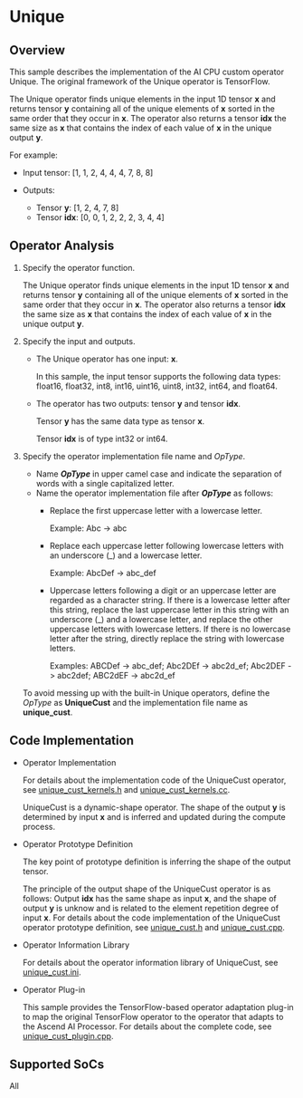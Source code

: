# Unique<a name="EN-US_TOPIC_0303147571"></a>

## Overview<a name="section6945232175"></a>

This sample describes the implementation of the AI CPU custom operator Unique. The original framework of the Unique operator is TensorFlow.

The Unique operator finds unique elements in the input 1D tensor  **x**  and returns tensor  **y**  containing all of the unique elements of  **x**  sorted in the same order that they occur in  **x**. The operator also returns a tensor  **idx**  the same size as  **x**  that contains the index of each value of  **x**  in the unique output  **y**.

For example:

-   Input tensor: \[1, 1, 2, 4, 4, 4, 7, 8, 8\]

-   Outputs:
    -   Tensor  **y**: \[1, 2, 4, 7, 8\]
    -   Tensor  **idx**: \[0, 0, 1, 2, 2, 2, 3, 4, 4\]


## Operator Analysis<a name="section5726181618178"></a>

1.  Specify the operator function.

    The Unique operator finds unique elements in the input 1D tensor  **x**  and returns tensor  **y**  containing all of the unique elements of  **x**  sorted in the same order that they occur in  **x**. The operator also returns a tensor  **idx**  the same size as  **x**  that contains the index of each value of  **x**  in the unique output  **y**.

2.  Specify the input and outputs.
    -   The Unique operator has one input:  **x**.

        In this sample, the input tensor supports the following data types: float16, float32, int8, int16, uint16, uint8, int32, int64, and float64.

    -   The operator has two outputs: tensor  **y**  and tensor  **idx**.

        Tensor  **y**  has the same data type as tensor  **x**.

        Tensor  **idx**  is of type int32 or int64.


3.  Specify the operator implementation file name and  _OpType_.

    -   Name  _**OpType**_  in upper camel case and indicate the separation of words with a single capitalized letter.
    -   Name the operator implementation file after  **_OpType_**  as follows:
        -   Replace the first uppercase letter with a lowercase letter.

            Example: Abc -\> abc

        -   Replace each uppercase letter following lowercase letters with an underscore \(\_\) and a lowercase letter.

            Example: AbcDef -\> abc\_def

        -   Uppercase letters following a digit or an uppercase letter are regarded as a character string. If there is a lowercase letter after this string, replace the last uppercase letter in this string with an underscore \(\_\) and a lowercase letter, and replace the other uppercase letters with lowercase letters. If there is no lowercase letter after the string, directly replace the string with lowercase letters.

            Examples: ABCDef -\> abc\_def; Abc2DEf -\> abc2d\_ef; Abc2DEF -\> abc2def; ABC2dEF -\> abc2d\_ef



    To avoid messing up with the built-in Unique operators, define the  _OpType_  as  **UniqueCust**  and the implementation file name as  **unique\_cust**.


## Code Implementation<a name="section83331113171811"></a>

-   Operator Implementation

    For details about the implementation code of the UniqueCust operator, see  [unique\_cust\_kernels.h](../cpukernel/impl/unique_cust_kernels.h)  and  [unique\_cust\_kernels.cc](../cpukernel/impl/unique_cust_kernels.cc).

    UniqueCust is a dynamic-shape operator. The shape of the output  **y**  is determined by input  **x**  and is inferred and updated during the compute process.

-   Operator Prototype Definition

    The key point of prototype definition is inferring the shape of the output tensor.

    The principle of the output shape of the UniqueCust operator is as follows: Output  **idx**  has the same shape as input  **x**, and the shape of output  **y**  is unknow and is related to the element repetition degree of input  **x**. For details about the code implementation of the UniqueCust operator prototype definition, see  [unique\_cust.h](../op_proto/unique_cust.h)  and  [unique\_cust.cpp](../op_proto/unique_cust.cpp).

-   Operator Information Library

    For details about the operator information library of UniqueCust, see  [unique\_cust.ini](../cpukernel/op_info_cfg/aicpu_kernel/unique_cust.ini).

-   Operator Plug-in

    This sample provides the TensorFlow-based operator adaptation plug-in to map the original TensorFlow operator to the operator that adapts to the Ascend AI Processor. For details about the complete code, see  [unique\_cust\_plugin.cpp](../framework/tf_plugin/unique_cust_plugin.cpp).


## Supported SoCs<a name="section13382182116471"></a>

All

